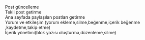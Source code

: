 
Post güncelleme				
Tekli post getirme				
Ana sayfada paylaşılan postları getirme				
Yorum ve etkileşim		(yorum ekleme,silme,beğenme,içerik beğenme ,kaydetme,takip etme)		
İçerik yönetimi(blok yazısı oluşturma,düzenleme,silme)				
